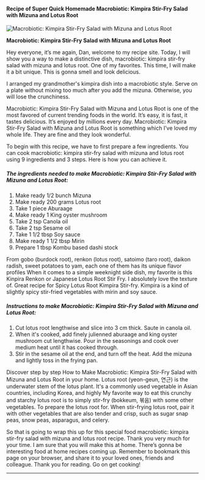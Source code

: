             

#### Recipe of Super Quick Homemade Macrobiotic: Kimpira Stir-Fry Salad with Mizuna and Lotus Root

![Macrobiotic: Kimpira Stir-Fry Salad with Mizuna and Lotus Root](https://img-global.cpcdn.com/recipes/4560127607701504/751x532cq70/macrobiotic-kimpira-stir-fry-salad-with-mizuna-and-lotus-root-recipe-main-photo.jpg)

**Macrobiotic: Kimpira Stir-Fry Salad with Mizuna and Lotus Root**

Hey everyone, it’s me again, Dan, welcome to my recipe site. Today, I will show you a way to make a distinctive dish, macrobiotic: kimpira stir-fry salad with mizuna and lotus root. One of my favorites. This time, I will make it a bit unique. This is gonna smell and look delicious.

I arranged my grandmother's kimpira dish into a macrobiotic style. Serve on a plate without mixing too much after you add the mizuna. Otherwise, you will lose the crunchiness.

Macrobiotic: Kimpira Stir-Fry Salad with Mizuna and Lotus Root is one of the most favored of current trending foods in the world. It’s easy, it is fast, it tastes delicious. It’s enjoyed by millions every day. Macrobiotic: Kimpira Stir-Fry Salad with Mizuna and Lotus Root is something which I’ve loved my whole life. They are fine and they look wonderful.

To begin with this recipe, we have to first prepare a few ingredients. You can cook macrobiotic: kimpira stir-fry salad with mizuna and lotus root using 9 ingredients and 3 steps. Here is how you can achieve it.

##### The ingredients needed to make Macrobiotic: Kimpira Stir-Fry Salad with Mizuna and Lotus Root:

1.  Make ready 1/2 bunch Mizuna
2.  Make ready 200 grams Lotus root
3.  Take 1 piece Aburaage
4.  Make ready 1 King oyster mushroom
5.  Take 2 tsp Canola oil
6.  Take 2 tsp Sesame oil
7.  Take 1 1/2 tbsp Soy sauce
8.  Make ready 1 1/2 tbsp Mirin
9.  Prepare 1 tbsp Kombu based dashi stock

From gobo (burdock root), renkon (lotus root), satoimo (taro root), daikon radish, sweet potatoes to yam, each one of them has its unique flavor profiles When it comes to a simple weeknight side dish, my favorite is this Kinpira Renkon or Japanese Lotus Root Stir Fry. I absolutely love the texture of. Great recipe for Spicy Lotus Root Kimpira Stir-fry. Kimpira is a kind of slightly spicy stir-fried vegetables with mirin and soy sauce.

##### Instructions to make Macrobiotic: Kimpira Stir-Fry Salad with Mizuna and Lotus Root:

1.  Cut lotus root lengthwise and slice into 3 cm thick. Saute in canola oil.
2.  When it's cooked, add finely julienned aburaage and king oyster mushroom cut lengthwise. Pour in the seasonings and cook over medium heat until it has cooked through.
3.  Stir in the sesame oil at the end, and turn off the heat. Add the mizuna and lightly toss in the frying pan.

Discover step by step How to Make Macrobiotic: Kimpira Stir-Fry Salad with Mizuna and Lotus Root in your home. Lotus root (yeon-geun, 연근) is the underwater stem of the lotus plant. It's a commonly used vegetable in Asian countries, including Korea, and highly My favorite way to eat this crunchy and starchy lotus root is to simply stir-fry (bokkeum, 볶음) with some other vegetables. To prepare the lotus root for. When stir-frying lotus root, pair it with other vegetables that are also tender and crisp, such as sugar snap peas, snow peas, asparagus, and celery.

So that is going to wrap this up for this special food macrobiotic: kimpira stir-fry salad with mizuna and lotus root recipe. Thank you very much for your time. I am sure that you will make this at home. There’s gonna be interesting food at home recipes coming up. Remember to bookmark this page on your browser, and share it to your loved ones, friends and colleague. Thank you for reading. Go on get cooking!

* * *